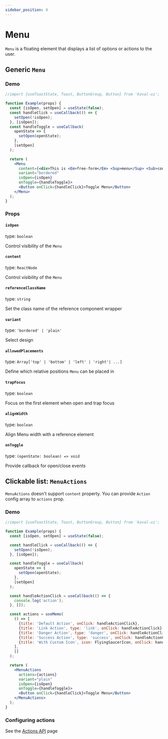 ```yaml
---
sidebar_position: 4
---
```


# Menu

`Menu` is a floating element that displays a list of options or actions to the user.

## Generic `Menu`

### Demo

```jsx live
//import {useToastState, Toast, ButtonGroup, Button} from 'koval-ui';

function Example(props) {
  const [isOpen, setOpen] = useState(false);
  const handleClick = useCallback(() => {
    setOpen(!isOpen);
  }, [isOpen]);
  const handleToggle = useCallback(
    openState => {
      setOpen(openState);
    },
    [setOpen]
  );

  return (
    <Menu
      content={<div>This is <Em>free-form</Em> <Sup>menu</Sup> <Sub>content</Sub></div>}
      variant="bordered"
      isOpen={isOpen}
      onToggle={handleToggle}>
      <Button onClick={handleClick}>Toggle Menu</Button>
    </Menu>
  );
}
```

### Props

#### `isOpen`

type: `boolean`

Control visibility of the `Menu`

#### `content`

type: `ReactNode`

Control visibility of the `Menu`

#### `referenceClassName`

type: `string`

Set the class name of the reference component wrapper

#### `variant`

type: `'bordered' | 'plain'`

Select design

#### `allowedPlacements`

type: `Array['top' | 'bottom' | 'left' | 'right'| ...]`

Define which relative positions `Menu` can be placed in

#### `trapFocus`

type: `boolean`

Focus on the first element when open and trap focus

#### `alignWidth`

type: `boolean`

Align Menu width with a reference element

#### `onToggle`

type: `(openState: boolean) => void`

Provide callback for open/close events

## Clickable list: `MenuActions`

`MenuActions` doesn't support `content` property. You can provide `Action` config array to `actions` prop.

### Demo

```jsx live
//import {useToastState, Toast, ButtonGroup, Button} from 'koval-ui';

function Example(props) {
  const [isOpen, setOpen] = useState(false);

  const handleClick = useCallback(() => {
    setOpen(!isOpen);
  }, [isOpen]);

  const handleToggle = useCallback(
    openState => {
      setOpen(openState);
    },
    [setOpen]
  );

  const handleActionClick = useCallback(() => {
    console.log('action');
  }, []);

  const actions = useMemo(
    () => [
      {title: 'Default Action', onClick: handleActionClick},
      {title: 'Link Action', type: 'link', onClick: handleActionClick},
      {title: 'Danger Action', type: 'danger', onClick: handleActionClick},
      {title: 'Success Action', type: 'success', onClick: handleActionClick},
      {title: 'With Custom Icon', icon: FlyingSaucerIcon, onClick: handleActionClick},
    ],
    []
  );

  return (
    <MenuActions
      actions={actions}
      variant="plain"
      isOpen={isOpen}
      onToggle={handleToggle}>
      <Button onClick={handleClick}>Toggle Menu</Button>
    </MenuActions>
  );
}
```

### Configuring actions

See the [Actions API](/docs/floating/actions) page
